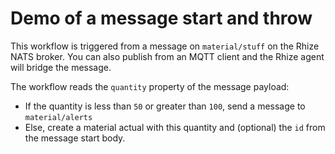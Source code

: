 # Demo of a message start and throw

This workflow is triggered from a message on `material/stuff` on the Rhize NATS broker.
You can also publish from an MQTT client and the Rhize agent will bridge the message.

The workflow reads the `quantity` property of the message payload:
- If the quantity is less than `50` or greater than `100`, send a message to `material/alerts`
- Else, create a material actual with this quantity and (optional) the `id` from the message start body.
